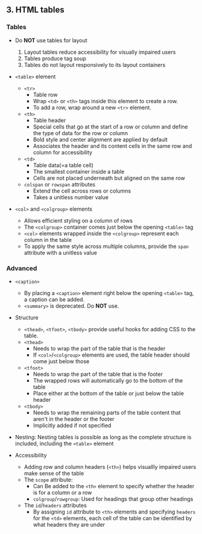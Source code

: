 
## 3. HTML tables

### Tables
  - Do **NOT** use tables for layout
    1. Layout tables reduce accessibility for visually impaired users
    2. Tables produce tag soup
    3. Tables do not layout responsively to its layout containers
  
  - `<table>` element
    - `<tr>`
      - Table row
      - Wrap `<td>` or `<th>` tags inside this element to create a row.
      - To add a row, wrap around a new `<tr>` element.
    - `<th>`
      - Table header
      - Special cells that go at the start of a row or column and define the type of data for the row or column
      - Bold style and center alignment are applied by default
      - Associates the header and its content cells in the same row and column for accessibility
    - `<td>`
      - Table data(=a table cell)
      - The smallest container inside a table
      - Cells are not placed underneath but aligned on the same row
    - `colspan` or `rowspan` attributes
      - Extend the cell across rows or columns
      - Takes a unitless number value

  - `<col>` and `<colgroup>` elements
    - Allows efficient styling on a column of rows
    - The `<colgroup>` container comes just below the opening `<table>` tag
    - `<col>` elements wrapped inside the `<colgroup>` represent each column in the table
    - To apply the same style across multiple columns, provide the `span` attribute with a unitless value

### Advanced
  - `<caption>`
    -  By placing a `<caption>` element right below the opening `<table>` tag, a caption can be added.
    - `<summary>` is deprecated. Do **NOT** use.

  - Structure
    - `<thead>`, `<tfoot>`, `<tbody>` provide useful hooks for adding CSS to the table.
    - `<thead>`
      - Needs to wrap the part of the table that is the header
      - If `<col>`/`<colgroup>` elements are used, the table header should come just below those
    - `<tfoot>`
      - Needs to wrap the part of the table that is the footer
      - The wrapped rows will automatically go to the bottom of the table
      - Place either at the bottom of the table or just below the table header
    - `<tbody>`
      - Needs to wrap the remaining parts of the table content that aren't in the header or the footer
      - Implicitly added if not specified

  - Nesting: Nesting tables is possible as long as the complete structure is included, including the `<table>` element

  - Accessibility
    - Adding row and column headers (`<th>`) helps visuallly impaired users make sense of the table
    - The `scope` attribute:
      - Can Be added to the `<th>` element to specify whether the header is for a column or a row
      - `colgroup`/`rowgroup`: Used for headings that group other headings
    - The `id`/`headers` attributes
      - By assigning `id` attribute to `<th>` elements and specifying `headers` for the `<td>` elements, each cell of the table can be identified by what headers they are under